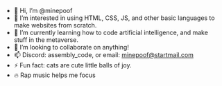 - 👋 Hi, I’m @minepoof
- 👀 I’m interested in using HTML, CSS, JS, and other basic languages to make websites from scratch.
- 🌱 I’m currently learning how to code artificial intelligence, and make stuff in the metaverse.
- 💞️ I’m looking to collaborate on anything!
- 📫 Discord: assembly_code, or email: minepoof@startmail.com
- ⚡ Fun fact: cats are cute little balls of joy.
- 🔥 Rap music helps me focus

<!---
minepoof/minepoof is a ✨ special ✨ repository because its `README.md` (this file) appears on your GitHub profile.
You can click the Preview link to take a look at your changes.
--->
